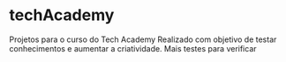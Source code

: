 # techAcademy
Projetos para o curso do Tech Academy
Realizado com objetivo de testar conhecimentos e aumentar a criatividade.
Mais testes para verificar
